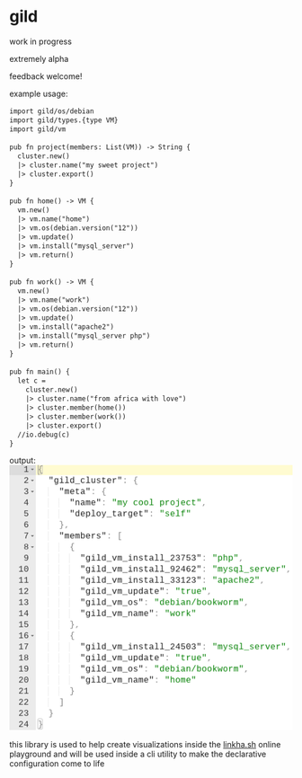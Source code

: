 # gild

work in progress

extremely alpha

feedback welcome!

example usage:
```import gild/cluster
import gild/os/debian
import gild/types.{type VM}
import gild/vm

pub fn project(members: List(VM)) -> String {
  cluster.new()
  |> cluster.name("my sweet project")
  |> cluster.export()
}

pub fn home() -> VM {
  vm.new()
  |> vm.name("home")
  |> vm.os(debian.version("12"))
  |> vm.update()
  |> vm.install("mysql_server")
  |> vm.return()
}

pub fn work() -> VM {
  vm.new()
  |> vm.name("work")
  |> vm.os(debian.version("12"))
  |> vm.update()
  |> vm.install("apache2")
  |> vm.install("mysql_server php")
  |> vm.return()
}

pub fn main() {
  let c =
    cluster.new()
    |> cluster.name("from africa with love")
    |> cluster.member(home())
    |> cluster.member(work())
    |> cluster.export()
  //io.debug(c)
}
```

output:
![sample json output](sample_json_output.png)

this library is used to help create visualizations inside the [linkha.sh](http://linkha.sh) online playground and will be used inside a cli utility to make the declarative configuration come to life
